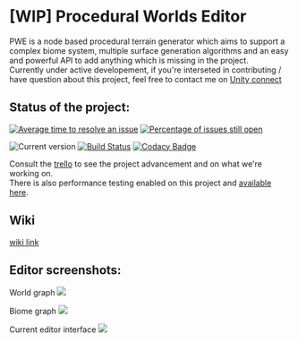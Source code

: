# [WIP] Procedural Worlds Editor

PWE is a node based procedural terrain generator which aims to support a complex biome system, multiple surface generation algorithms and an easy and powerful API to add anything which is missing in the project.  
Currently under active developement, if you're interseted in contributing / have question about this project, feel free to contact me on [Unity connect](https://connect.unity.com/u/58ffd32232b3060022d79f99)

## Status of the project:
[![Average time to resolve an issue](http://isitmaintained.com/badge/resolution/alelievr/Procedural-Worlds-Editor.svg)](http://isitmaintained.com/project/alelievr/Procedural-Worlds-Editor "Average time to resolve an issue")
[![Percentage of issues still open](http://isitmaintained.com/badge/open/alelievr/Procedural-Worlds-Editor.svg)](http://isitmaintained.com/project/alelievr/Procedural-Worlds-Editor "Percentage of issues still open")

![Current version](https://img.shields.io/badge/release-in_dev-9E00FF.svg)
[![Build Status](https://travis-ci.org/alelievr/Procedural-Worlds-Editor.svg?branch=master)](https://travis-ci.org/alelievr/Procedural-Worlds-Editor)
[![Codacy Badge](https://api.codacy.com/project/badge/Grade/15c578a373384328b55afadd2c3eeba5)](https://www.codacy.com/app/alelievr/Procedural-Worlds-Editor?utm_source=github.com&amp;utm_medium=referral&amp;utm_content=alelievr/Procedural-Worlds-Editor&amp;utm_campaign=Badge_Grade)

Consult the [trello](https://trello.com/b/ycMeDDPc/procedural-worlds) to see the project advancement and on what we're working on.  
There is also performance testing enabled on this project and [available here](http://pwperfs.tk).

## Wiki
[wiki link](https://github.com/alelievr/Procedural-Worlds-Editor/wiki)

## Editor screenshots:
World graph
![](https://image.noelshack.com/fichiers/2018/09/3/1519838245-github1.jpg)

Biome graph
![](https://image.noelshack.com/fichiers/2018/07/4/1518696251-screen-shot-2018-02-12-at-11-48-34-pm.png)

Current editor interface
![](https://image.noelshack.com/fichiers/2018/09/3/1519838326-github2.jpg)

